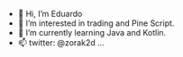 - 👋 Hi, I’m Eduardo
- 👀 I’m interested in trading and Pine Script.
- 🌱 I’m currently learning Java and Kotlin.
- 📫 twitter: @zorak2d ...

<!---
eduardolopez2d/eduardolopez2d is a ✨ special ✨ repository because its `README.md` (this file) appears on your GitHub profile.
You can click the Preview link to take a look at your changes.
--->
